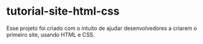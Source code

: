 # tutorial-site-html-css
Esse projeto foi criado com o intuito de ajudar desenvolvedores a criarem o primeiro site, usando HTML e CSS. 
